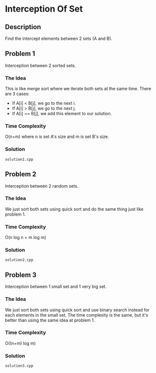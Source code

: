 # Interception Of Set
## Description
Find the intercept elements between 2 sets (A and B).

## Problem 1
Interception between 2 sorted sets.
### The Idea
This is like merge sort where we iterate both sets at the same time. There are 3 cases:
- If A[i] < B[j], we go to the next i.
- If A[i] > B[j], we go to the next j.
- If A[i] == B[j], we add this element to our solution.
### Time Complexity
O(n+m) where n is set A's size and m is set B's size.
### Solution
```solution1.cpp```

## Problem 2
Interception between 2 random sets.
### The Idea
We just sort both sets using quick sort and do the same thing just like problem 1.
### Time Complexity
O(n log n + m log m)
### Solution
```solution2.cpp```

## Problem 3
Interception between 1 small set and 1 very big set.
### The Idea
We just sort both sets using quick sort and use binary search instead for each elements in the small set. The time complexity is the same, but it's better than using the same idea at problem 1.
### Time Complexity
O((n+m) log m)
### Solution
```solution3.cpp```